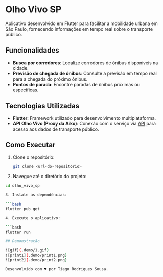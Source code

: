 # Olho Vivo SP  

Aplicativo desenvolvido em Flutter para facilitar a mobilidade urbana em São Paulo, fornecendo informações em tempo real sobre o transporte público.  

## Funcionalidades  

- **Busca por corredores**: Localize corredores de ônibus disponíveis na cidade.  
- **Previsão de chegada de ônibus**: Consulte a previsão em tempo real para a chegada do próximo ônibus.  
- **Pontos de parada**: Encontre paradas de ônibus próximas ou específicas.  

## Tecnologias Utilizadas  

- **Flutter**: Framework utilizado para desenvolvimento multiplataforma.  
- **API Olho Vivo (Proxy da Aiko)**: Conexão com o serviço via [API](https://aiko-olhovivo-proxy.aikodigital.io) para acesso aos dados de transporte público.

## Como Executar  

1. Clone o repositório:  

   ```bash
   git clone <url-do-repositorio>

2. Navegue até o diretório do projeto:  

  ```bash
  cd olho_vivo_sp

3. Instale as dependências:

  ```bash
  flutter pub get

4. Execute o aplicativo:
  
  ```bash
  flutter run

## Demonstração

![gif](.demo/1.gif)
![print1](.demo/print1.png)
![print2](.demo/print2.png)

Desenvolvido com ♥ por Tiago Rodrigues Sousa.

